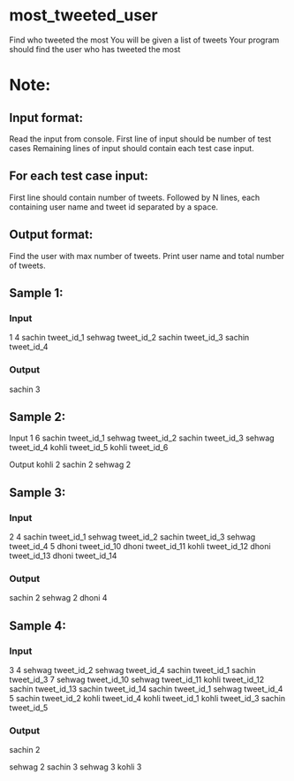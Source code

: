 # most_tweeted_user

Find who tweeted the most You will be given a list of tweets Your program should find the user who has tweeted the most

# Note:
## Input format:
Read the input from console.
First line of input should be number of test cases
Remaining lines of input should contain each test case input.
## For each test case input:
First line should contain number of tweets.
Followed by N lines, each containing user name and tweet id separated by a space.
## Output format:
Find the user with max number of tweets. Print user name and total number of tweets.

## Sample 1:
### Input
1
4
sachin tweet_id_1
sehwag tweet_id_2
sachin tweet_id_3
sachin tweet_id_4

### Output
sachin 3

## Sample 2:
Input
1
6
sachin tweet_id_1
sehwag tweet_id_2
sachin tweet_id_3
sehwag tweet_id_4
kohli tweet_id_5
kohli tweet_id_6

Output
kohli 2
sachin 2
sehwag 2

## Sample 3:
### Input
2
4
sachin tweet_id_1
sehwag tweet_id_2
sachin tweet_id_3
sehwag tweet_id_4
5
dhoni tweet_id_10
dhoni tweet_id_11
kohli tweet_id_12
dhoni tweet_id_13
dhoni tweet_id_14

### Output
sachin 2
sehwag 2
dhoni 4

## Sample 4:
### Input
3
4
sehwag tweet_id_2
sehwag tweet_id_4
sachin tweet_id_1
sachin tweet_id_3
7
sehwag tweet_id_10
sehwag tweet_id_11
kohli tweet_id_12
sachin tweet_id_13
sachin tweet_id_14
sachin tweet_id_1
sehwag tweet_id_4
5
sachin tweet_id_2
kohli tweet_id_4
kohli tweet_id_1
kohli tweet_id_3
sachin tweet_id_5

### Output
sachin 2

sehwag 2
sachin 3
sehwag 3
kohli 3
